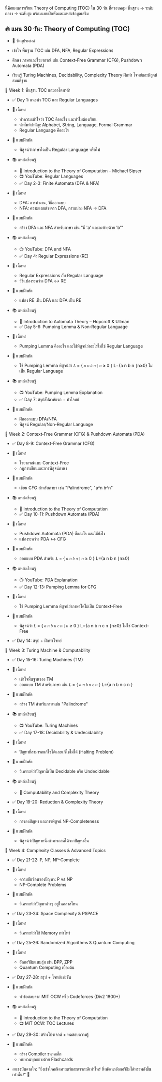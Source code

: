 นี่คือแผนการเรียน Theory of Computing (TOC) ใน 30 วัน ที่ครอบคลุม พื้นฐาน → ระดับกลาง → ระดับสูง พร้อมแบบฝึกหัดและแหล่งข้อมูลเสริม

## 🔥 แผน 30 วัน: Theory of Computing (TOC)
- 📌 วัตถุประสงค์

- เข้าใจ พื้นฐาน TOC เช่น DFA, NFA, Regular Expressions
- ศึกษา ภาษาและไวยากรณ์ เช่น Context-Free Grammar (CFG), Pushdown Automata (PDA)
- เรียนรู้ Turing Machines, Decidability, Complexity Theory
ฝึกทำ โจทย์และพิสูจน์สมมติฐาน

📅 Week 1: พื้นฐาน TOC และออโตมาต้า

- ✅ Day 1: แนะนำ TOC และ Regular Languages
- 📖 เนื้อหา
  - ทำความเข้าใจว่า TOC คืออะไร และทำไมต้องเรียน
  - คำศัพท์สำคัญ: Alphabet, String, Language, Formal Grammar
  - Regular Language คืออะไร

- 📌 แบบฝึกหัด
  - พิสูจน์ว่าภาษาใดเป็น Regular Language หรือไม่

- 📚 แหล่งเรียนรู้
  - 📖 Introduction to the Theory of Computation – Michael Sipser
  - 📺 YouTube: Regular Languages
  - ✅ Day 2-3: Finite Automata (DFA & NFA)

- 📖 เนื้อหา
  - DFA: การทำงาน, วิธีออกแบบ
  - NFA: ความแตกต่างจาก DFA, การแปลง NFA → DFA

- 📌 แบบฝึกหัด
  - สร้าง DFA และ NFA สำหรับภาษา เช่น "มี 'a' และลงท้ายด้วย 'b'"

- 📚 แหล่งเรียนรู้
  - 📺 YouTube: DFA and NFA
  - ✅ Day 4: Regular Expressions (RE)

- 📖 เนื้อหา
  - Regular Expressions กับ Regular Language
  - วิธีแปลงระหว่าง DFA ↔ RE

- 📌 แบบฝึกหัด
  - แปลง RE เป็น DFA และ DFA เป็น RE

- 📚 แหล่งเรียนรู้
  - 📖 Introduction to Automata Theory – Hopcroft & Ullman
  - ✅ Day 5-6: Pumping Lemma & Non-Regular Language

- 📖 เนื้อหา
  - Pumping Lemma คืออะไร และใช้พิสูจน์ว่าอะไรไม่ใช่ Regular Language

- 📌 แบบฝึกหัด
  - ใช้ Pumping Lemma พิสูจน์ว่า 
𝐿
=
{
𝑎
𝑛
𝑏
𝑛
∣
𝑛
≥
0
}
L={a 
n
 b 
n
 ∣n≥0} ไม่เป็น Regular Language

- 📚 แหล่งเรียนรู้
  - 📺 YouTube: Pumping Lemma Explanation
  - ✅ Day 7: สรุปสัปดาห์แรก + ทำโจทย์

- 📌 แบบฝึกหัด
  - ฝึกออกแบบ DFA/NFA
  - พิสูจน์ Regular/Non-Regular Language

📅 Week 2: Context-Free Grammar (CFG) & Pushdown Automata (PDA)
- ✅ Day 8-9: Context-Free Grammar (CFG)
- 📖 เนื้อหา
  - ไวยากรณ์แบบ Context-Free
  - กฎการเขียนและการพิสูจน์ภาษา

- 📌 แบบฝึกหัด
  - เขียน CFG สำหรับภาษา เช่น "Palindrome", "a^n b^n"

- 📚 แหล่งเรียนรู้
  - 📖 Introduction to the Theory of Computation
  - ✅ Day 10-11: Pushdown Automata (PDA)

- 📖 เนื้อหา
  - Pushdown Automata (PDA) คืออะไร และใช้ยังไง
  - แปลงระหว่าง PDA ↔ CFG

- 📌 แบบฝึกหัด
  - ออกแบบ PDA สำหรับ 
𝐿
=
{
𝑎
𝑛
𝑏
𝑛
∣
𝑛
≥
0
}
L={a 
n
 b 
n
 ∣n≥0}

- 📚 แหล่งเรียนรู้
  - 📺 YouTube: PDA Explanation
  - ✅ Day 12-13: Pumping Lemma for CFG

- 📖 เนื้อหา
  - ใช้ Pumping Lemma พิสูจน์ว่าภาษาใดไม่เป็น Context-Free

- 📌 แบบฝึกหัด
  - พิสูจน์ว่า 
𝐿
=
{
𝑎
𝑛
𝑏
𝑛
𝑐
𝑛
∣
𝑛
≥
0
}
L={a 
n
 b 
n
 c 
n
 ∣n≥0} ไม่ใช่ Context-Free

- ✅ Day 14: สรุป + ฝึกทำโจทย์

📅 Week 3: Turing Machine & Computability
- ✅ Day 15-16: Turing Machines (TM)

- 📖 เนื้อหา
  - เข้าใจพื้นฐานของ TM
  - ออกแบบ TM สำหรับภาษา เช่น 
𝐿
=
{
𝑎
𝑛
𝑏
𝑛
𝑐
𝑛
}
L={a 
n
 b 
n
 c 
n
 }

- 📌 แบบฝึกหัด
  - สร้าง TM สำหรับภาษาเช่น "Palindrome"

- 📚 แหล่งเรียนรู้
  - 📺 YouTube: Turing Machines
  - ✅ Day 17-18: Decidability & Undecidability

- 📖 เนื้อหา
  - ปัญหาที่สามารถแก้ไขได้และแก้ไขไม่ได้ (Halting Problem)

- 📌 แบบฝึกหัด
  - วิเคราะห์ว่าปัญหานี้เป็น Decidable หรือ Undecidable

- 📚 แหล่งเรียนรู้
  - 📖 Computability and Complexity Theory

- ✅ Day 19-20: Reduction & Complexity Theory

- 📖 เนื้อหา
  - การลดปัญหา และการพิสูจน์ NP-Completeness

- 📌 แบบฝึกหัด
  - พิสูจน์ว่าปัญหาหนึ่งสามารถลดได้จากปัญหาอื่น

📅 Week 4: Complexity Classes & Advanced Topics
- ✅ Day 21-22: P, NP, NP-Complete

- 📖 เนื้อหา
  - ความซับซ้อนของปัญหา: P vs NP
  - NP-Complete Problems

- 📌 แบบฝึกหัด
  - วิเคราะห์ว่าปัญหาต่างๆ อยู่ในคลาสไหน

- ✅ Day 23-24: Space Complexity & PSPACE

- 📖 เนื้อหา
  - วิเคราะห์ว่าใช้ Memory เท่าไหร่

- ✅ Day 25-26: Randomized Algorithms & Quantum Computing
- 📖 เนื้อหา
  - อัลกอริธึมแบบสุ่ม เช่น BPP, ZPP
  - Quantum Computing เบื้องต้น

- ✅ Day 27-28: สรุป + โจทย์แข่งขัน

- 📌 แบบฝึกหัด
  - ทำข้อสอบจาก MIT OCW หรือ Codeforces (Div2 1800+)

- 📚 แหล่งเรียนรู้
  - 📖 Introduction to the Theory of Computation
  - 📺 MIT OCW: TOC Lectures

- ✅ Day 29-30: สร้างโปรเจกต์ + ทดสอบความรู้

- 📌 แบบฝึกหัด
  - สร้าง Compiler ขนาดเล็ก
  - ทบทวนทุกอย่างด้วย Flashcards

- 🔥แรงบันดาลใจ:
"ยิ่งเข้าใจคณิตศาสตร์และตรรกะดีเท่าไหร่ ยิ่งพัฒนาอัลกอริธึมได้ทรงพลังขึ้นเท่านั้น!" 🚀